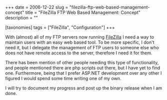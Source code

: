 +++
date = 2006-12-22
slug = "filezilla-ftp-web-based-management-concept"
title = "FileZilla FTP Web Based Management: Concept"
description = ""

[taxonomies]
tags = ["FileZilla", "Configuration"]
+++

With (almost) all of my FTP servers now running [FileZilla](http://sourceforge.net/projects/filezilla/) I need a way to maintain users with an easy web based tool. To be more specific, I don't need it, but I delegate the management of FTP users to someone else who does not have remote access to the server, therefore I need it for them.

<!-- more -->

There has been mention of other people needing this type of functionality, and people mentioned there are php scripts out there, but I have yet to find one. Furthermore, being that I prefer ASP.NET development over any other I figured I would spend some time writing one of my own.

I will try to document my progress and post up the binary release when I am done.